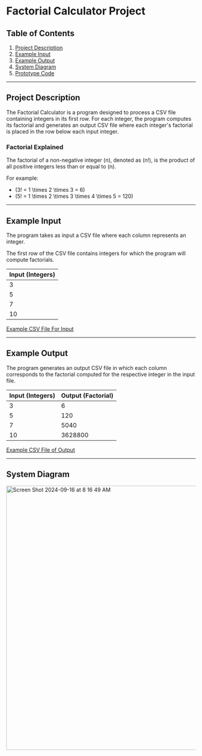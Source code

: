 # Factorial Calculator Project

## Table of Contents
1. [Project Description](#project-description)
2. [Example Input](#example-input)
3. [Example Output](#example-output)
4. [System Diagram](#system-diagram)
5. [Prototype Code](#prototype-code)

---

## Project Description
The Factorial Calculator is a program designed to process a CSV file containing integers in its first row. For each integer, the program computes its factorial and generates an output CSV file where each integer's factorial is placed in the row below each input integer.

### Factorial Explained
The factorial of a non-negative integer \(n\), denoted as \(n!\), is the product of all positive integers less than or equal to \(n\).

For example:
- \(3! = 1 \times 2 \times 3 = 6\)
- \(5! = 1 \times 2 \times 3 \times 4 \times 5 = 120\)

---

## Example Input
The program takes as input a CSV file where each column represents an integer.

The first row of the CSV file contains integers for which the program will compute factorials.

| Input (Integers) |
|------------------|
| 3                |
| 5                |
| 7                |
| 10               |

[Example CSV File For Input](https://docs.google.com/spreadsheets/d/1rDqXKVRXAhz5F5OCtLXWUbLdiGTCDBQ5Cz1LHpbdwRQ/edit?usp=sharing)

---

## Example Output
The program generates an output CSV file in which each column corresponds to the factorial computed for the respective integer in the input file.

| Input (Integers) | Output (Factorial) |
|------------------|--------------------|
| 3                | 6                  |
| 5                | 120                |
| 7                | 5040               |
| 10               | 3628800            |

[Example CSV File of Output](https://docs.google.com/spreadsheets/d/1FCXybJVHUn5OvEs4fKmvVpMGPA5vC50okEQDZ5FtUwo/edit?usp=sharing)

---

## System Diagram
<img width="703" alt="Screen Shot 2024-09-16 at 8 16 49 AM" src="https://github.com/user-attachments/assets/3b2d03ca-37d5-4c76-9c30-163c99db0fb1"> 
